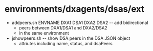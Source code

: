 # environments/dxagents/dsas/ext
* addpeers.sh ENVNAME DXA1 DSA1 DXA2 DSA2 -- add bidirectional
	* peers between DXA1/DSA1 and DXA2/DSA2
	* in the same environment
* jshowpeers.sh -- show DSA peers in the DSA JSON object
	* attriutes including name, status, and dsaPeers
